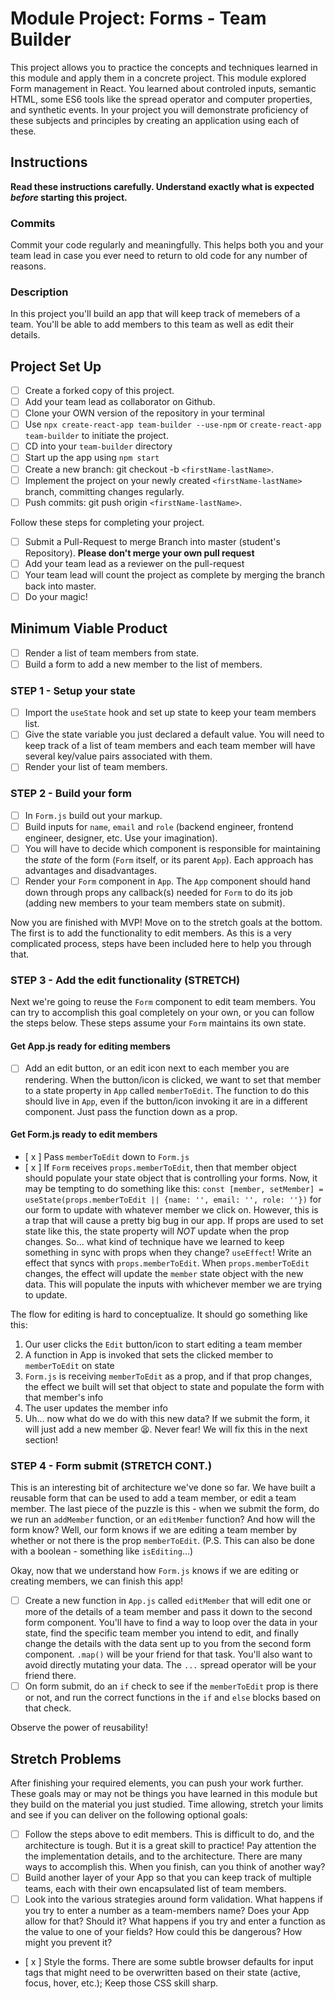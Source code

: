 # Module Project: Forms - Team Builder

This project allows you to practice the concepts and techniques learned in this
module and apply them in a concrete project. This module explored Form
management in React. You learned about controled inputs, semantic HTML, some ES6
tools like the spread operator and computer properties, and synthetic events. In
your project you will demonstrate proficiency of these subjects and principles
by creating an application using each of these.

## Instructions

**Read these instructions carefully. Understand exactly what is expected
_before_ starting this project.**

### Commits

Commit your code regularly and meaningfully. This helps both you and your team
lead in case you ever need to return to old code for any number of reasons.

### Description

In this project you'll build an app that will keep track of memebers of a team.
You'll be able to add members to this team as well as edit their details.

## Project Set Up

- [ ] Create a forked copy of this project.
- [ ] Add your team lead as collaborator on Github.
- [ ] Clone your OWN version of the repository in your terminal
- [ ] Use `npx create-react-app team-builder --use-npm` or
      `create-react-app team-builder` to initiate the project.
- [ ] CD into your `team-builder` directory
- [ ] Start up the app using `npm start`
- [ ] Create a new branch: git checkout -b `<firstName-lastName>`.
- [ ] Implement the project on your newly created `<firstName-lastName>` branch,
      committing changes regularly.
- [ ] Push commits: git push origin `<firstName-lastName>`.

Follow these steps for completing your project.

- [ ] Submit a Pull-Request to merge <firstName-lastName> Branch into master
      (student's Repository). **Please don't merge your own pull request**
- [ ] Add your team lead as a reviewer on the pull-request
- [ ] Your team lead will count the project as complete by merging the branch
      back into master.
- [ ] Do your magic!

## Minimum Viable Product

- [ ] Render a list of team members from state.
- [ ] Build a form to add a new member to the list of members.

### STEP 1 - Setup your state

- [ ] Import the `useState` hook and set up state to keep your team members
      list.
- [ ] Give the state variable you just declared a default value. You will need
      to keep track of a list of team members and each team member will have
      several key/value pairs associated with them.
- [ ] Render your list of team members.

### STEP 2 - Build your form

- [ ] In `Form.js` build out your markup.
- [ ] Build inputs for `name`, `email` and `role` (backend engineer, frontend
      engineer, designer, etc. Use your imagination).
- [ ] You will have to decide which component is responsible for maintaining the
      _state_ of the form (`Form` itself, or its parent `App`). Each approach
      has advantages and disadvantages.
- [ ] Render your `Form` component in `App`. The `App` component should hand
      down through props any callback(s) needed for `Form` to do its job (adding
      new members to your team members state on submit).

Now you are finished with MVP! Move on to the stretch goals at the bottom. The
first is to add the functionality to edit members. As this is a very complicated
process, steps have been included here to help you through that.

### STEP 3 - Add the edit functionality (STRETCH)

Next we're going to reuse the `Form` component to edit team members. You can try
to accomplish this goal completely on your own, or you can follow the steps
below. These steps assume your `Form` maintains its own state.

#### Get App.js ready for editing members

- [ ] Add an edit button, or an edit icon next to each member you are rendering.
      When the button/icon is clicked, we want to set that member to a state
      property in `App` called `memberToEdit`. The function to do this should
      live in `App`, even if the button/icon invoking it are in a different
      component. Just pass the function down as a prop.

#### Get Form.js ready to edit members

- [ x ] Pass `memberToEdit` down to `Form.js`
- [ x ] If `Form` receives `props.memberToEdit`, then that member object should
  populate your state object that is controlling your forms. Now, it may be
  tempting to do something like this:
  `const [member, setMember] = useState(props.memberToEdit || {name: '', email: '', role: ''})`
  for our form to update with whatever member we click on. However, this is a
  trap that will cause a pretty big bug in our app. If props are used to set
  state like this, the state property will _NOT_ update when the prop changes.
  So... what kind of technique have we learned to keep something in sync with
  props when they change? `useEffect`! Write an effect that syncs with
  `props.memberToEdit`. When `props.memberToEdit` changes, the effect will
  update the `member` state object with the new data. This will populate the
  inputs with whichever member we are trying to update.

The flow for editing is hard to conceptualize. It should go something like this:

1. Our user clicks the `Edit` button/icon to start editing a team member
1. A function in App is invoked that sets the clicked member to `memberToEdit`
   on state
1. `Form.js` is receiving `memberToEdit` as a prop, and if that prop changes,
   the effect we built will set that object to state and populate the form with
   that member's info
1. The user updates the member info
1. Uh... now what do we do with this new data? If we submit the form, it will
   just add a new member 😫. Never fear! We will fix this in the next section!

### STEP 4 - Form submit (STRETCH CONT.)

This is an interesting bit of architecture we've done so far. We have built a
reusable form that can be used to add a team member, or edit a team member. The
last piece of the puzzle is this - when we submit the form, do we run an
`addMember` function, or an `editMember` function? And how will the form know?
Well, our form knows if we are editing a team member by whether or not there is
the prop `memberToEdit`. (P.S. This can also be done with a boolean - something
like `isEditing`...)

Okay, now that we understand how `Form.js` knows if we are editing or creating
members, we can finish this app!

- [ ] Create a new function in `App.js` called `editMember` that will edit one
      or more of the details of a team member and pass it down to the second
      form component. You'll have to find a way to loop over the data in your
      state, find the specific team member you intend to edit, and finally
      change the details with the data sent up to you from the second form
      component. `.map()` will be your friend for that task. You'll also want to
      avoid directly mutating your data. The `...` spread operator will be your
      friend there.
- [ ] On form submit, do an `if` check to see if the `memberToEdit` prop is
      there or not, and run the correct functions in the `if` and `else` blocks
      based on that check.

Observe the power of reusability!

## Stretch Problems

After finishing your required elements, you can push your work further. These
goals may or may not be things you have learned in this module but they build on
the material you just studied. Time allowing, stretch your limits and see if you
can deliver on the following optional goals:

- [ ] Follow the steps above to edit members. This is difficult to do, and the
      architecture is tough. But it is a great skill to practice! Pay attention
      the the implementation details, and to the architecture. There are many
      ways to accomplish this. When you finish, can you think of another way?
- [ ] Build another layer of your App so that you can keep track of multiple
      teams, each with their own encapsulated list of team members.
- [ ] Look into the various strategies around form validation. What happens if
      you try to enter a number as a team-members name? Does your App allow for
      that? Should it? What happens if you try and enter a function as the value
      to one of your fields? How could this be dangerous? How might you prevent
      it?
- [ x ] Style the forms. There are some subtle browser defaults for input tags
  that might need to be overwritten based on their state (active, focus, hover,
  etc.); Keep those CSS skill sharp.
